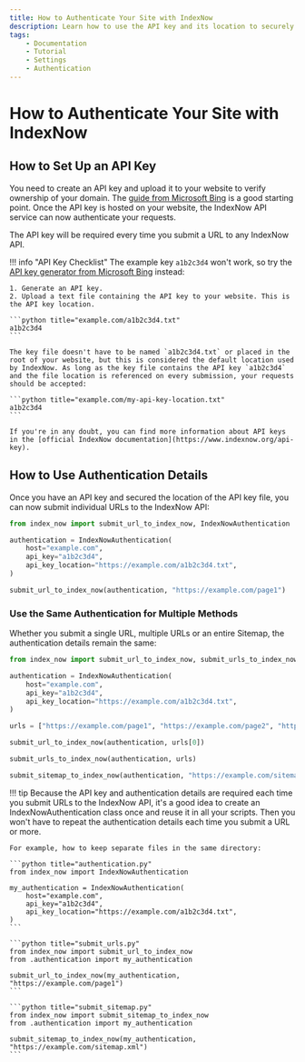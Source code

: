 ```yaml
---
title: How to Authenticate Your Site with IndexNow
description: Learn how to use the API key and its location to securely submit URLs from your domain to the IndexNow API. Includes code examples for beginners and advanced users.
tags:
    - Documentation
    - Tutorial
    - Settings
    - Authentication
---
```


# How to Authenticate Your Site with IndexNow
## How to Set Up an API Key
You need to create an API key and upload it to your website to verify ownership of your domain. The [guide from Microsoft Bing](https://www.bing.com/indexnow/getstarted#implementation) is a good starting point. Once the API key is hosted on your website, the IndexNow API service can now authenticate your requests.

The API key will be required every time you submit a URL to any IndexNow API.

!!! info "API Key Checklist"
    The example key `a1b2c3d4` won't work, so try the [API key generator from Microsoft Bing](https://www.bing.com/indexnow/getstarted#implementation) instead:

    1. Generate an API key.
    2. Upload a text file containing the API key to your website. This is the API key location.

    ```python title="example.com/a1b2c3d4.txt"
    a1b2c3d4
    ```

    The key file doesn't have to be named `a1b2c3d4.txt` or placed in the root of your website, but this is considered the default location used by IndexNow. As long as the key file contains the API key `a1b2c3d4` and the file location is referenced on every submission, your requests should be accepted:

    ```python title="example.com/my-api-key-location.txt"
    a1b2c3d4
    ```

    If you're in any doubt, you can find more information about API keys in the [official IndexNow documentation](https://www.indexnow.org/api-key).

## How to Use Authentication Details
Once you have an API key and secured the location of the API key file, you can now submit individual URLs to the IndexNow API:

```python linenums="1" hl_lines="3-7"
from index_now import submit_url_to_index_now, IndexNowAuthentication

authentication = IndexNowAuthentication(
    host="example.com",
    api_key="a1b2c3d4",
    api_key_location="https://example.com/a1b2c3d4.txt",
)

submit_url_to_index_now(authentication, "https://example.com/page1")
```

### Use the Same Authentication for Multiple Methods
Whether you submit a single URL, multiple URLs or an entire Sitemap, the authentication details remain the same:

```python linenums="1" hl_lines="11 13 15"
from index_now import submit_url_to_index_now, submit_urls_to_index_now, submit_sitemap_to_index_now, IndexNowAuthentication

authentication = IndexNowAuthentication(
    host="example.com",
    api_key="a1b2c3d4",
    api_key_location="https://example.com/a1b2c3d4.txt",
)

urls = ["https://example.com/page1", "https://example.com/page2", "https://example.com/page3"]

submit_url_to_index_now(authentication, urls[0])

submit_urls_to_index_now(authentication, urls)

submit_sitemap_to_index_now(authentication, "https://example.com/sitemap.xml")
```

!!! tip
    Because the API key and authentication details are required each time you submit URLs to the IndexNow API, it's a good idea to create an IndexNowAuthentication class once and reuse it in all your scripts. Then you won't have to repeat the authentication details each time you submit a URL or more.

    For example, how to keep separate files in the same directory:

    ```python title="authentication.py"
    from index_now import IndexNowAuthentication

    my_authentication = IndexNowAuthentication(
        host="example.com",
        api_key="a1b2c3d4",
        api_key_location="https://example.com/a1b2c3d4.txt",
    )
    ```

    ```python title="submit_urls.py"
    from index_now import submit_url_to_index_now
    from .authentication import my_authentication

    submit_url_to_index_now(my_authentication, "https://example.com/page1")
    ```

    ```python title="submit_sitemap.py"
    from index_now import submit_sitemap_to_index_now
    from .authentication import my_authentication

    submit_sitemap_to_index_now(my_authentication, "https://example.com/sitemap.xml")
    ```

